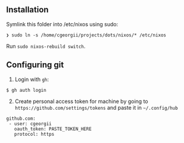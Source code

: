Installation
------------
Symlink this folder into /etc/nixos using sudo:

    ❯ sudo ln -s /home/cgeorgii/projects/dots/nixos/* /etc/nixos

Run `sudo nixos-rebuild switch`.

Configuring git
---------------

  1. Login with `gh`:

  ```
  $ gh auth login
  ```

  2. Create personal access token for machine by going to `https://github.com/settings/tokens` and paste it in `~/.config/hub`

  ```
  github.com:
   - user: cgeorgii
     oauth_token: PASTE_TOKEN_HERE
     protocol: https
  ```
